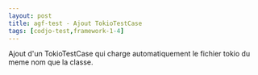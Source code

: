 ```yaml
---
layout: post
title: agf-test - Ajout TokioTestCase
tags: [codjo-test,framework-1-4]
---
```

Ajout d'un TokioTestCase qui charge automatiquement le fichier tokio du meme nom que la classe.